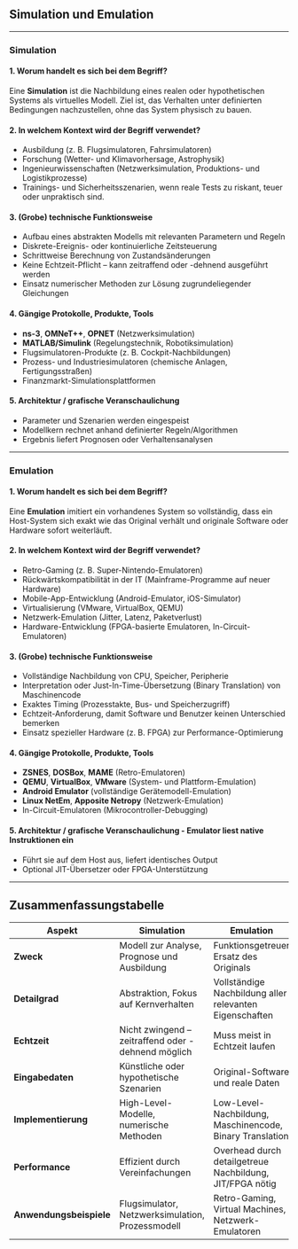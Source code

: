 ## Simulation und Emulation

---

### Simulation

#### 1. Worum handelt es sich bei dem Begriff?  
Eine **Simulation** ist die Nachbildung eines realen oder hypothetischen Systems als virtuelles Modell. Ziel ist, das Verhalten unter definierten Bedingungen nachzustellen, ohne das System physisch zu bauen.

#### 2. In welchem Kontext wird der Begriff verwendet?  
- Ausbildung (z. B. Flugsimulatoren, Fahrsimulatoren)  
- Forschung (Wetter- und Klimavorhersage, Astrophysik)  
- Ingenieurwissenschaften (Netzwerksimulation, Produktions- und Logistikprozesse)  
- Trainings- und Sicherheitsszenarien, wenn reale Tests zu riskant, teuer oder unpraktisch sind.

#### 3. (Grobe) technische Funktionsweise  
- Aufbau eines abstrakten Modells mit relevanten Parametern und Regeln  
- Diskrete-Ereignis- oder kontinuierliche Zeitsteuerung  
- Schrittweise Berechnung von Zustandsänderungen  
- Keine Echtzeit-Pflicht – kann zeitraffend oder -dehnend ausgeführt werden  
- Einsatz numerischer Methoden zur Lösung zugrundeliegender Gleichungen

#### 4. Gängige Protokolle, Produkte, Tools  
- **ns-3**, **OMNeT++**, **OPNET** (Netzwerksimulation)  
- **MATLAB/Simulink** (Regelungstechnik, Robotiksimulation)  
- Flugsimulatoren-Produkte (z. B. Cockpit-Nachbildungen)  
- Prozess- und Industriesimulatoren (chemische Anlagen, Fertigungsstraßen)  
- Finanzmarkt-Simulationsplattformen

#### 5. Architektur / grafische Veranschaulichung  
- Parameter und Szenarien werden eingespeist  
- Modellkern rechnet anhand definierter Regeln/Algorithmen  
- Ergebnis liefert Prognosen oder Verhaltensanalysen

---

### Emulation

#### 1. Worum handelt es sich bei dem Begriff?  
Eine **Emulation** imitiert ein vorhandenes System so vollständig, dass ein Host-System sich exakt wie das Original verhält und originale Software oder Hardware sofort weiterläuft.

#### 2. In welchem Kontext wird der Begriff verwendet?  
- Retro-Gaming (z. B. Super-Nintendo-Emulatoren)  
- Rückwärtskompatibilität in der IT (Mainframe-Programme auf neuer Hardware)  
- Mobile-App-Entwicklung (Android-Emulator, iOS-Simulator)  
- Virtualisierung (VMware, VirtualBox, QEMU)  
- Netzwerk-Emulation (Jitter, Latenz, Paketverlust)  
- Hardware-Entwicklung (FPGA-basierte Emulatoren, In-Circuit-Emulatoren)

#### 3. (Grobe) technische Funktionsweise  
- Vollständige Nachbildung von CPU, Speicher, Peripherie  
- Interpretation oder Just-In-Time-Übersetzung (Binary Translation) von Maschinencode  
- Exaktes Timing (Prozesstakte, Bus- und Speicherzugriff)  
- Echtzeit-Anforderung, damit Software und Benutzer keinen Unterschied bemerken  
- Einsatz spezieller Hardware (z. B. FPGA) zur Performance-Optimierung

#### 4. Gängige Protokolle, Produkte, Tools  
- **ZSNES**, **DOSBox**, **MAME** (Retro-Emulatoren)  
- **QEMU**, **VirtualBox**, **VMware** (System- und Plattform-Emulation)  
- **Android Emulator** (vollständige Gerätemodell-Emulation)  
- **Linux NetEm**, **Apposite Netropy** (Netzwerk-Emulation)  
- In-Circuit-Emulatoren (Mikrocontroller-Debugging)

#### 5. Architektur / grafische Veranschaulichung - Emulator liest native Instruktionen ein  
- Führt sie auf dem Host aus, liefert identisches Output  
- Optional JIT-Übersetzer oder FPGA-Unterstützung

---

## Zusammenfassungstabelle

| Aspekt                 | Simulation                                          | Emulation                                                |
|------------------------|-----------------------------------------------------|----------------------------------------------------------|
| **Zweck**              | Modell zur Analyse, Prognose und Ausbildung         | Funktionsgetreuer Ersatz des Originals                   |
| **Detailgrad**         | Abstraktion, Fokus auf Kernverhalten                | Vollständige Nachbildung aller relevanten Eigenschaften  |
| **Echtzeit**           | Nicht zwingend – zeitraffend oder -dehnend möglich | Muss meist in Echtzeit laufen                           |
| **Eingabedaten**       | Künstliche oder hypothetische Szenarien            | Original-Software und reale Daten                        |
| **Implementierung**    | High-Level-Modelle, numerische Methoden             | Low-Level-Nachbildung, Maschinencode, Binary Translation |
| **Performance**        | Effizient durch Vereinfachungen                     | Overhead durch detailgetreue Nachbildung, JIT/FPGA nötig |
| **Anwendungsbeispiele**| Flugsimulator, Netzwerksimulation, Prozessmodell    | Retro-Gaming, Virtual Machines, Netzwerk-Emulatoren      |



 
 
